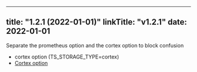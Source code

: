 
---
title: "1.2.1 (2022-01-01)"
linkTitle: "v1.2.1"
date: 2022-01-01
---
Separate the prometheus option and the cortex option to block confusion

- cortex option (TS_STORAGE_TYPE=cortex)
- [Cortex option](https://github.com/Clymene-project/Clymene/blob/master/docs/clymene-agent/cortex/cortex-option.md)

